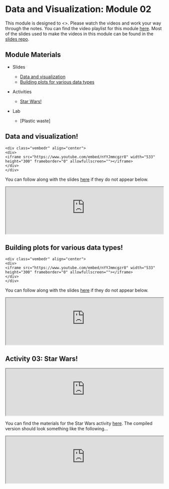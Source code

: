 


# Data and Visualization: Module 02

This module is designed to <>. Please watch the videos and work your way through the notes. You can find the video playlist for this module [here](https://www.youtube.com/playlist?list=PLKrrdtYgOUYao_7t5ycK4KDXNKaY-ECup). Most of the slides used to make the videos in this module can be found in the [slides repo](https://github.com/DataScience4Psych/slides).


## Module Materials

* Slides
  * [Data and visualization](https://datascience4psych.github.io/slides/u1_d03-data-viz-1/u1_d03-data-viz-1.html)
  * [Building plots for various data types](https://datascience4psych.github.io/slides/u1_d04-data-viz-2/u1_d04-data-viz-2.html)

* Activities
  * [Star Wars!](https://github.com/DataScience4Psych/ae-03-starwars-dataviz)
  
* Lab
	* [Plastic waste]


## Data and visualization!


```{=html}
<div class="vembedr" align="center">
<div>
<iframe src="https://www.youtube.com/embed/nYYJmmcgzr8" width="533" height="300" frameborder="0" allowfullscreen=""></iframe>
</div>
</div>
```

You can follow along with the slides [here](https://datascience4psych.github.io/slides/u1_d03-data-viz-1/u1_d03-data-viz-1.html) if they do not appear below.

<iframe seamless width="100%" frameborde="0" src="https://datascience4psych.github.io/slides/u1_d03-data-viz-1/u1_d03-data-viz-1.html"></iframe>


## Building plots for various data types!


```{=html}
<div class="vembedr" align="center">
<div>
<iframe src="https://www.youtube.com/embed/nYYJmmcgzr8" width="533" height="300" frameborder="0" allowfullscreen=""></iframe>
</div>
</div>
```

You can follow along with the slides [here](https://datascience4psych.github.io/slides/u1_d04-data-viz-2/u1_d04-data-viz-2.html) if they do not appear below.

<iframe seamless width="100%" frameborde="0" src="https://datascience4psych.github.io/slides/u1_d04-data-viz-2/u1_d04-data-viz-2.html"></iframe>


## Activity 03: Star Wars!

<iframe seamless width="100%" frameborde="0" src="https://datascience4psych.github.io/slides/u1_d04-data-viz-2/u1_d04-data-viz-2.html#19"></iframe>

You can find the materials for the Star Wars activity [here](https://github.com/DataScience4Psych/ae-03-starwars-dataviz). The compiled version should look something like the following...

<iframe seamless width="100%" frameborde="0" src="https://datascience4psych.github.io/ae-03-starwars-dataviz/starwars.html"></iframe>

